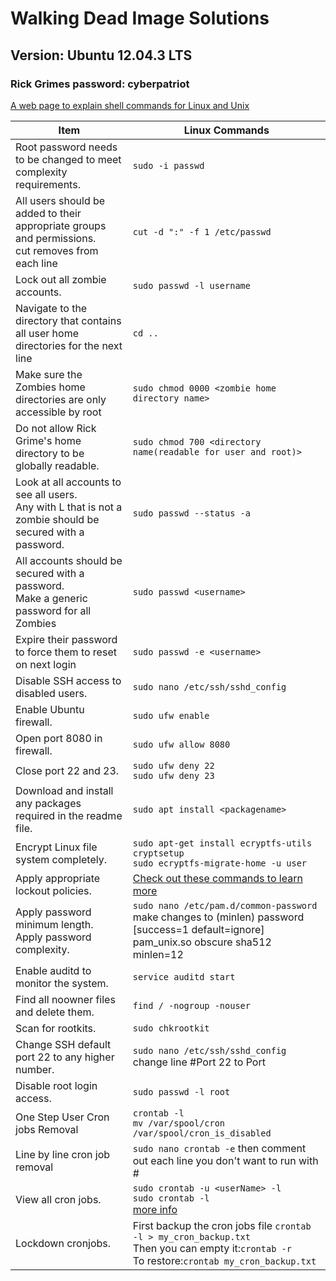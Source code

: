 # Walking Dead Image Solutions
## Version: Ubuntu 12.04.3 LTS 
### Rick Grimes password: cyberpatriot
[A web page to explain shell commands for Linux and Unix](https://explainshell.com/)

Item | Linux Commands|
---|---
Root password needs to be changed to meet complexity requirements.|`sudo -i passwd`  
All users should be added to their appropriate groups and permissions.<br> cut removes from each line|`cut -d ":" -f 1 /etc/passwd`  
Lock out all zombie accounts.|`sudo passwd -l username`  
Navigate to the directory that contains all user home directories for the next line|`cd ..`  
Make sure the Zombies home directories are only accessible by root|`sudo chmod 0000 <zombie home directory name>`  
Do not allow Rick Grime's home directory to be globally readable.|`sudo chmod 700 <directory name(readable for user and root)>`  
Look at all accounts to see all users. <br>Any with L that is not a zombie should be secured with a password.|`sudo passwd --status -a`  
All accounts should be secured with a password.<br>Make a generic password for all Zombies|`sudo passwd <username>`  
Expire their password to force them to reset on next login|`sudo passwd -e <username>`
Disable SSH access to disabled users. |`sudo nano /etc/ssh/sshd_config`  
Enable Ubuntu firewall.|`sudo ufw enable`
Open port 8080 in firewall.|`sudo ufw allow 8080`  
Close port 22 and 23.|`sudo ufw deny 22`<br>`sudo ufw deny 23`  
Download and install any packages required in the readme file.|`sudo apt install <packagename>`
Encrypt Linux file system completely.|`sudo apt-get install ecryptfs-utils cryptsetup`<br>`sudo ecryptfs-migrate-home -u user`
Apply appropriate lockout policies.| [Check out these commands to learn more](https://websistent.com/linux-password-lockout-policy/)
Apply password minimum length.<br>Apply password complexity.|`sudo nano /etc/pam.d/common-password`<br>make changes to (minlen) password [success=1 default=ignore] pam_unix.so obscure sha512 minlen=12
Enable auditd to monitor the system.|`service auditd start`
Find all noowner files and delete them.|`find / -nogroup -nouser`
Scan for rootkits.|`sudo chkrootkit`
Change SSH default port 22 to any higher number.|`sudo nano /etc/ssh/sshd_config`<br> change line #Port 22 to Port <port number>
Disable root login access.|`sudo passwd -l root`
One Step User Cron jobs Removal|`crontab -l`<br>`mv /var/spool/cron  /var/spool/cron_is_disabled`
Line by line cron job removal|`sudo nano crontab -e` then comment out each line you don't want to run with #
View all cron jobs.|`sudo crontab -u <userName> -l`<br>`sudo crontab -l`<br>[more info](https://www.cyberciti.biz/faq/linux-show-what-cron-jobs-are-setup/)
Lockdown cronjobs. |First backup the cron jobs file `crontab -l > my_cron_backup.txt`<br>Then you can empty it:`crontab -r`<br>To restore:`crontab my_cron_backup.txt`<br>
